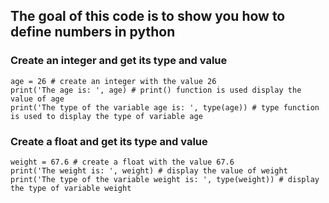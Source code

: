 ## The goal of this code is to show you how to define numbers in python

### Create an integer and get its type and value
```pyhon
age = 26 # create an integer with the value 26
print('The age is: ', age) # print() function is used display the value of age
print('The type of the variable age is: ', type(age)) # type function is used to display the type of variable age
```
### Create a float and get its type and value
```pyhon
weight = 67.6 # create a float with the value 67.6
print('The weight is: ', weight) # display the value of weight
print('The type of the variable weight is: ', type(weight)) # display the type of variable weight
```
